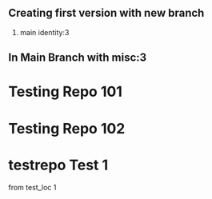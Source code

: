 ## Creating first version with new branch 
1. main identity:3
## In Main Branch with misc:3
# Testing Repo 101
# Testing Repo 102
# testrepo Test 1
from test_loc 1
